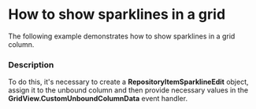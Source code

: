# How to show sparklines in a grid


<p>The following example demonstrates how to show sparklines in a grid column.</p>


<h3>Description</h3>

<p>To do this, it&#39;s necessary to create a <strong>RepositoryItemSparklineEdit</strong> object, assign it to the unbound column and then provide necessary values in the <strong>GridView.CustomUnboundColumnData</strong> event handler.</p>

<br/>


